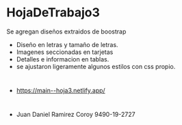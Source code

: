 
# HojaDeTrabajo3
  Se agregan diseños extraidos de boostrap
 * Diseño en letras y tamaño de letras. 
 * Imagenes seccionadas en tarjetas
 * Detalles e informacion en tablas.
 * se ajustaron ligeramente algunos estilos con css propio.
#
 * https://main--hoja3.netlify.app/
#
 * Juan Daniel Ramirez Coroy 9490-19-2727
